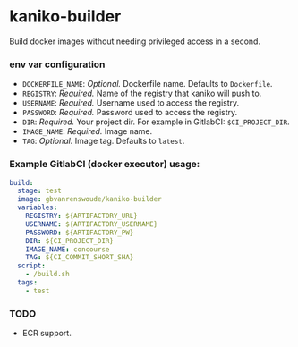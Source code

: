 # kaniko-builder

Build docker images without needing privileged access in a second.

### env var configuration
- `DOCKERFILE_NAME`: *Optional.* Dockerfile name. Defaults to `Dockerfile`.
- `REGISTRY`: *Required.* Name of the registry that kaniko will push to.
- `USERNAME`: *Required.* Username used to access the registry.
- `PASSWORD`: *Required.* Password used to access the registry.
- `DIR`: *Required.* Your project dir. For example in GitlabCI: `$CI_PROJECT_DIR`.
- `IMAGE_NAME`: *Required.* Image name.
- `TAG`: *Optional.* Image tag. Defaults to `latest`.

### Example GitlabCI (docker executor) usage:
```yml
build:
  stage: test
  image: gbvanrenswoude/kaniko-builder
  variables:
    REGISTRY: ${ARTIFACTORY_URL}
    USERNAME: ${ARTIFACTORY_USERNAME}
    PASSWORD: ${ARTIFACTORY_PW}
    DIR: ${CI_PROJECT_DIR}
    IMAGE_NAME: concourse
    TAG: ${CI_COMMIT_SHORT_SHA}
  script:
    - /build.sh
  tags:
    - test
```

### TODO
- ECR support.
